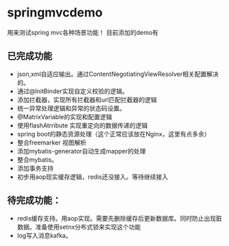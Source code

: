 # springmvcdemo
用来测试spring mvc各种场景功能！
目前添加的demo有
## 已完成功能
 - json,xml自适应输出。通过ContentNegotiatingViewResolver相关配置解决的。
 - 通过@InitBinder实现自定义校验的逻辑。
 - 添加拦截器，实现所有拦截器和url匹配拦截器的逻辑
 - 统一异常处理逻辑和异常的状态码设置。
 - @MatrixVariable的实现和配置逻辑
 - 使用flashAtrribute 实现重定向的数据传递的逻辑
 - spring boot的静态资源处理（这个正常应该放在Nginx，这里有点多余）
 - 整合freemarker 视图解析
 - 添加mybatis-generator自动生成mapper的处理
 - 整合mybatis。
 - 添加事务支持
 - 初步用aop现实缓存逻辑，redis还没接入。等待继续接入
 
 ## 待完成功能：
 - redis缓存支持。用aop实现。需要先删除缓存后更新数据库。同时防止出现脏数据。准备使用setnx分布式锁来实现这个功能
 - log写入消息kafka。

